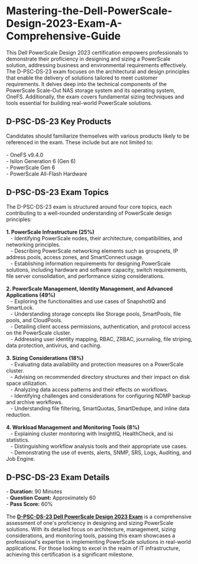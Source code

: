 # Mastering-the-Dell-PowerScale-Design-2023-Exam-A-Comprehensive-Guide
This Dell PowerScale Design 2023 certification empowers professionals to demonstrate their proficiency in designing and sizing a PowerScale solution, addressing business and environmental requirements effectively. 
The D-PSC-DS-23 exam focuses on the architectural and design principles that enable the delivery of solutions tailored to meet customer requirements. It delves deep into the technical components of the PowerScale Scale-Out NAS storage system and its operating system, OneFS. Additionally, the exam covers fundamental sizing techniques and tools essential for building real-world PowerScale solutions.<br />
<h2>
	D-PSC-DS-23 Key Products
</h2>
Candidates should familiarize themselves with various products likely to be referenced in the exam. These include but are not limited to:<br />
<br />
- OneFS v9.4.0<br />
- Isilon Generation 6 (Gen 6)<br />
- PowerScale Gen 6<br />
- PowerScale All-Flash Hardware<br />
<h2>
	D-PSC-DS-23 Exam Topics
</h2>
The D-PSC-DS-23 exam is structured around four core topics, each contributing to a well-rounded understanding of PowerScale design principles:<br />
<br />
<strong>1. PowerScale Infrastructure (25%)</strong><br />
&nbsp; &nbsp;- Identifying PowerScale nodes, their architecture, compatibilities, and networking principles.<br />
&nbsp; &nbsp;- Describing PowerScale networking elements such as groupnets, IP address pools, access zones, and SmartConnect usage.<br />
&nbsp; &nbsp;- Establishing information requirements for designing PowerScale solutions, including hardware and software capacity, switch requirements, file server consolidation, and performance sizing considerations.<br />
<br />
<strong>2. PowerScale Management, Identity Management, and Advanced Applications (49%)</strong><br />
&nbsp; &nbsp;- Exploring the functionalities and use cases of SnapshotIQ and SmartLock.<br />
&nbsp; &nbsp;- Understanding storage concepts like Storage pools, SmartPools, file pools, and CloudPools.<br />
&nbsp; &nbsp;- Detailing client access permissions, authentication, and protocol access on the PowerScale cluster.<br />
&nbsp; &nbsp;- Addressing user identity mapping, RBAC, ZRBAC, journaling, file striping, data protection, antivirus, and caching.<br />
<br />
<strong>3. Sizing Considerations (18%)</strong><br />
&nbsp; &nbsp;- Evaluating data availability and protection measures on a PowerScale cluster.<br />
&nbsp; &nbsp;- Advising on recommended directory structures and their impact on disk space utilization.<br />
&nbsp; &nbsp;- Analyzing data access patterns and their effects on workflows.<br />
&nbsp; &nbsp;- Identifying challenges and considerations for configuring NDMP backup and archive workflows.<br />
&nbsp; &nbsp;- Understanding file filtering, SmartQuotas, SmartDedupe, and inline data reduction.<br />
<br />
<strong>4. Workload Management and Monitoring Tools (8%)</strong><br />
&nbsp; &nbsp;- Explaining cluster monitoring with InsightIQ, HealthCheck, and isi statistics.<br />
&nbsp; &nbsp;- Distinguishing workflow analysis tools and their appropriate use cases.<br />
&nbsp; &nbsp;- Demonstrating the use of events, alerts, SNMP, SRS, Logs, Auditing, and Job Engine.<br />
<h2>
	<span style="text-wrap:wrap;">D-PSC-DS-23&nbsp;</span>Exam Details
</h2>
- <strong>Duration: </strong>90 Minutes<br />
- <strong>Question Count:</strong> Approximately 60<br />
- <strong>Pass Score:</strong> 60%<br />
<br />
The <strong><a href="https://www.dumpsinfo.com/exam/d-psc-ds-23/" target="_blank">D-PSC-DS-23 Dell PowerScale Design 2023 Exam</a></strong> is a comprehensive assessment of one's proficiency in designing and sizing PowerScale solutions. With its detailed focus on architecture, management, sizing considerations, and monitoring tools, passing this exam showcases a professional's expertise in implementing PowerScale solutions in real-world applications. For those looking to excel in the realm of IT infrastructure, achieving this certification is a significant milestone.<br />
